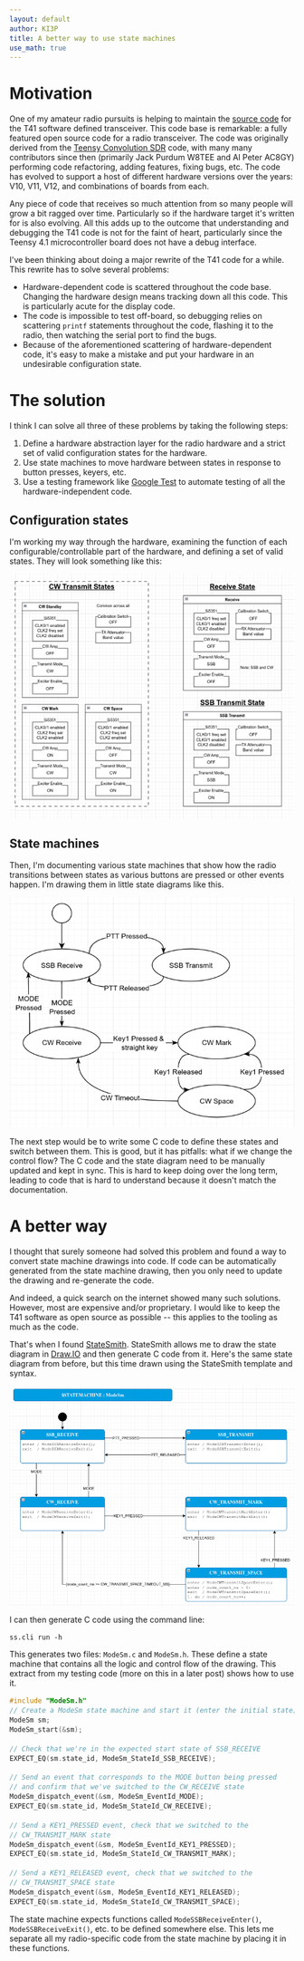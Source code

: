 ```yaml
---
layout: default
author: KI3P
title: A better way to use state machines
use_math: true
---
```


# Motivation

One of my amateur radio pursuits is helping to maintain the [source code](https://github.com/KI3P/T41-V12-SDT) for the T41 software defined transceiver. This code base is remarkable: a fully featured open source code for a radio transceiver. The code was originally derived from the [Teensy Convolution SDR](https://github.com/DD4WH/Teensy-ConvolutionSDR/blob/master/Teensy_Convolution_SDR.ino) code, with many many contributors since then (primarily Jack Purdum W8TEE and Al Peter AC8GY) performing code refactoring, adding features, fixing bugs, etc. The code has evolved to support a host of different hardware versions over the years: V10, V11, V12, and combinations of boards from each.

Any piece of code that receives so much attention from so many people will grow a bit ragged over time. Particularly so if the hardware target it's written for is also evolving. All this adds up to the outcome that understanding and debugging the T41 code is not for the faint of heart, particularly since the Teensy 4.1 microcontroller board does not have a debug interface.

I've been thinking about doing a major rewrite of the T41 code for a while. This rewrite has to solve several problems:

* Hardware-dependent code is scattered throughout the code base. Changing the hardware design means tracking down all this code. This is particularly acute for the display code.
* The code is impossible to test off-board, so debugging relies on scattering `printf` statements throughout the code, flashing it to the radio, then watching the serial port to find the bugs.
* Because of the aforementioned scattering of hardware-dependent code, it's easy to make a mistake and put your hardware in an undesirable configuration state.

# The solution

I think I can solve all three of these problems by taking the following steps:

1. Define a hardware abstraction layer for the radio hardware and a strict set of valid configuration states for the hardware.
2. Use state machines to move hardware between states in response to button presses, keyers, etc.
3. Use a testing framework like [Google Test](https://google.github.io/googletest/) to automate testing of all the hardware-independent code. 

## Configuration states

I'm working my way through the hardware, examining the function of each configurable/controllable part of the hardware, and defining a set of valid states. They will look something like this:

![](/assets/images/better_way_state_machines/RF_board_states.png)

## State machines

Then, I'm documenting various state machines that show how the radio transitions between states as various buttons are pressed or other events happen. I'm drawing them in little state diagrams like this.

![](/assets/images/better_way_state_machines/state_transitions_sketch.png)

The next step would be to write some C code to define these states and switch between them. This is good, but it has pitfalls: what if we change the control flow? The C code and the state diagram need to be manually updated and kept in sync. This is hard to keep doing over the long term, leading to code that is hard to understand because it doesn't match the documentation.

# A better way

I thought that surely someone had solved this problem and found a way to convert state machine drawings into code. If code can be automatically generated from the state machine drawing, then you only need to update the drawing and re-generate the code.

And indeed, a quick search on the internet showed many such solutions. However, most are expensive and/or proprietary. I would like to keep the T41 software as open source as possible -- this applies to the tooling as much as the code. 

That's when I found [StateSmith](https://github.com/StateSmith/StateSmith). StateSmith allows me to draw the state diagram in [Draw.IO](https://www.drawio.com/) and then generate C code from it. Here's the same state diagram from before, but this time drawn using the StateSmith template and syntax.

![](/assets/images/better_way_state_machines/state_transitions_UML.png)

I can then generate C code using the command line:
```
ss.cli run -h
```

This generates two files: `ModeSm.c` and `ModeSm.h`. These define a state machine that contains all the logic and control flow of the drawing. This extract from my testing code (more on this in a later post) shows how to use it.

```c
#include "ModeSm.h"
// Create a ModeSm state machine and start it (enter the initial state)
ModeSm sm;
ModeSm_start(&sm);

// Check that we're in the expected start state of SSB_RECEIVE
EXPECT_EQ(sm.state_id, ModeSm_StateId_SSB_RECEIVE);

// Send an event that corresponds to the MODE button being pressed
// and confirm that we've switched to the CW_RECEIVE state
ModeSm_dispatch_event(&sm, ModeSm_EventId_MODE);
EXPECT_EQ(sm.state_id, ModeSm_StateId_CW_RECEIVE);

// Send a KEY1_PRESSED event, check that we switched to the
// CW_TRANSMIT_MARK state
ModeSm_dispatch_event(&sm, ModeSm_EventId_KEY1_PRESSED);
EXPECT_EQ(sm.state_id, ModeSm_StateId_CW_TRANSMIT_MARK);

// Send a KEY1_RELEASED event, check that we switched to the
// CW_TRANSMIT_SPACE state
ModeSm_dispatch_event(&sm, ModeSm_EventId_KEY1_RELEASED);
EXPECT_EQ(sm.state_id, ModeSm_StateId_CW_TRANSMIT_SPACE);
```

The state machine expects functions called `ModeSSBReceiveEnter()`, `ModeSSBReceiveExit()`, etc. to be defined somewhere else. This lets me separate all my radio-specific code from the state machine by placing it in these functions.